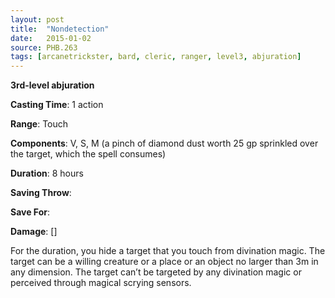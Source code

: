 ```yaml
---
layout: post
title:  "Nondetection"
date:   2015-01-02
source: PHB.263
tags: [arcanetrickster, bard, cleric, ranger, level3, abjuration]
---
```


**3rd-level abjuration**

**Casting Time**: 1 action

**Range**: Touch

**Components**: V, S, M (a pinch of diamond dust worth 25 gp sprinkled over the target, which the spell consumes)

**Duration**: 8 hours

**Saving Throw**:

**Save For**:

**Damage**: []

For the duration, you hide a target that you touch from divination magic. The target can be a willing creature or a place or an object no larger than 3m in any dimension. The target can’t be targeted by any divination magic or perceived through magical scrying sensors.
